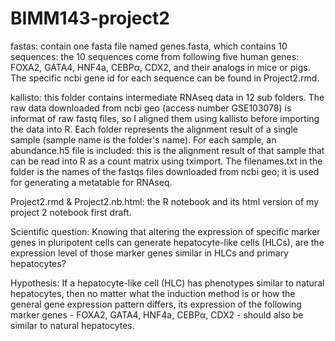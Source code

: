 # BIMM143-project2

fastas: contain one fasta file named genes.fasta, which contains 10 sequences: the 10 sequences come from following five human genes: FOXA2, GATA4, HNF4a, CEBPα, CDX2, and their analogs in mice or pigs. The specific ncbi gene id for each sequence can be found in Project2.rmd.

kallisto: this folder contains intermediate RNAseq data in 12 sub folders. The raw data downloaded from ncbi geo (access number GSE103078) is informat of raw fastq files, so I aligned them using kallisto before importing the data into R. Each folder represents the alignment result of a single sample (sample name is the folder's name). For each sample, an abundance.h5 file is included: this is the alignment result of that sample that can be read into R as a count matrix using tximport. The filenames.txt in the folder is the names of the fastqs files downloaded from ncbi geo; it is used for generating a metatable for RNAseq.

Project2.rmd & Project2.nb.html: the R notebook and its html version of my project 2 notebook first draft.

Scientific question: Knowing that altering the expression of specific marker genes in pluripotent cells can generate hepatocyte-like cells (HLCs), are the expression level of those marker genes similar in HLCs and primary hepatocytes?

Hypothesis: If a hepatocyte-like cell (HLC) has phenotypes similar to natural hepatocytes, then no matter what the induction method is or how the general gene expression pattern differs, its expression of the following marker genes - FOXA2, GATA4, HNF4a, CEBPα, CDX2 - should also be similar to natural hepatocytes.
